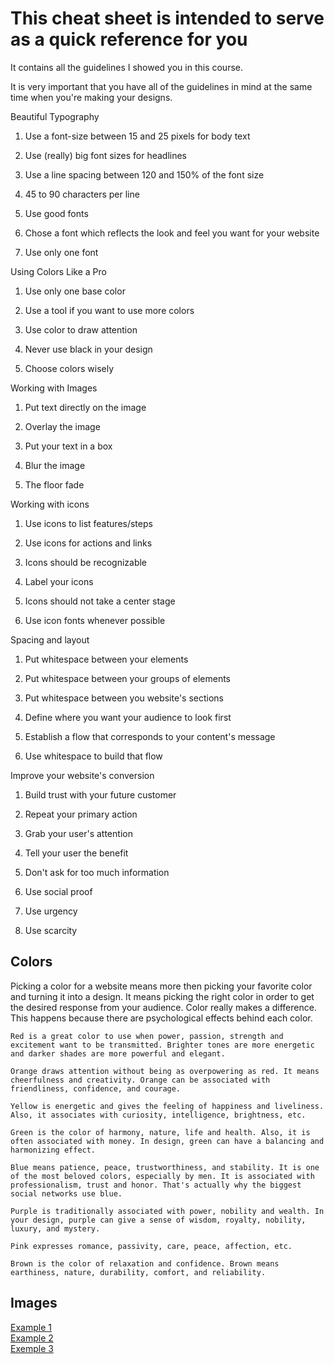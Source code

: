 # This cheat sheet is intended to serve as a quick reference for you

It contains all the guidelines I showed you in this course.

It is very important that you have all of the guidelines in mind at the same time when you're making your designs.

Beautiful Typography

1. Use a font-size between 15 and 25 pixels for body text

2. Use (really) big font sizes for headlines

3. Use a line spacing between 120 and 150% of the font size

4. 45 to 90 characters per line

5. Use good fonts

6. Chose a font which reflects the look and feel you want for your website

7. Use only one font

Using Colors Like a Pro

1. Use only one base color

2. Use a tool if you want to use more colors

3. Use color to draw attention

4. Never use black in your design

5. Choose colors wisely

Working with Images

1. Put text directly on the image

2. Overlay the image

3. Put your text in a box

4. Blur the image

5. The floor fade

Working with icons

1. Use icons to list features/steps

2. Use icons for actions and links

3. Icons should be recognizable

4. Label your icons

5. Icons should not take a center stage

6. Use icon fonts whenever possible

Spacing and layout

1. Put whitespace between your elements

2. Put whitespace between your groups of elements

3. Put whitespace between you website's sections

4. Define where you want your audience to look first

5. Establish a flow that corresponds to your content's message

6. Use whitespace to build that flow

Improve your website's conversion

1. Build trust with your future customer

2. Repeat your primary action

3. Grab your user's attention

4. Tell your user the benefit

5. Don't ask for too much information

6. Use social proof

7. Use urgency

8. Use scarcity

## Colors

Picking a color for a website means more then picking your favorite color and turning it into a design. It means picking the
right color in order to get the desired response from your audience. Color really makes a difference. This happens because
there are psychological effects behind each color.

    Red is a great color to use when power, passion, strength and excitement want to be transmitted. Brighter tones are more energetic and darker shades are more powerful and elegant.

    Orange draws attention without being as overpowering as red. It means cheerfulness and creativity. Orange can be associated with friendliness, confidence, and courage.

    Yellow is energetic and gives the feeling of happiness and liveliness. Also, it associates with curiosity, intelligence, brightness, etc.

    Green is the color of harmony, nature, life and health. Also, it is often associated with money. In design, green can have a balancing and harmonizing effect.

    Blue means patience, peace, trustworthiness, and stability. It is one of the most beloved colors, especially by men. It is associated with professionalism, trust and honor. That's actually why the biggest social networks use blue.

    Purple is traditionally associated with power, nobility and wealth. In your design, purple can give a sense of wisdom, royalty, nobility, luxury, and mystery.

    Pink expresses romance, passivity, care, peace, affection, etc.

    Brown is the color of relaxation and confidence. Brown means earthiness, nature, durability, comfort, and reliability.

## Images

[Example 1](http://jsfiddle.net/drpak8vy/1) \
[Example 2](https://jsfiddle.net/qg83m36p) \
[Exemple 3](https://jsfiddle.net/gRzPF/409)
